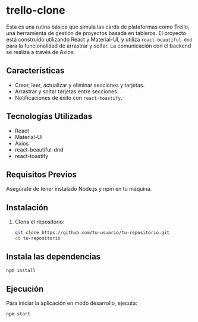 # trello-clone
 
Esta es una rutina básica que simula las cards de plataformas como Trello, una herramienta de gestión de proyectos basada en tableros. El proyecto está construido utilizando React y Material-UI, y utiliza `react-beautiful-dnd` para la funcionalidad de arrastrar y soltar. La comunicación con el backend se realiza a través de Axios.

## Características

- Crear, leer, actualizar y eliminar secciones y tarjetas.
- Arrastrar y soltar tarjetas entre secciones.
- Notificaciones de éxito con `react-toastify`.

## Tecnologías Utilizadas

- React
- Material-UI
- Axios
- react-beautiful-dnd
- react-toastify

## Requisitos Previos

Asegúrate de tener instalado Node.js y npm en tu máquina.

## Instalación

1. Clona el repositorio:

   ```bash
   git clone https://github.com/tu-usuario/tu-repositorio.git
   cd tu-repositorio
   ````

## Instala las dependencias

```bash
npm install
```


## Ejecución


Para iniciar la aplicación en modo desarrollo, ejecuta:

```bash
npm start
```

